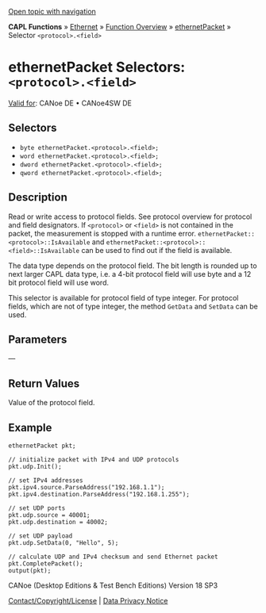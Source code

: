 [Open topic with navigation](../../../../../CANoeDEFamily.htm#Topics/CAPLFunctions/IP/Selectors/CAPLfunctionProtocolField.md)

**CAPL Functions** » [Ethernet](../CAPLEthernetStartPage.md) » [Function Overview](../CAPLfunctionsIPOverview.md) » [ethernetPacket](../Objects/CAPLfunctionEthernetPacket.md) » Selector `<protocol>.<field>`

# ethernetPacket Selectors: `<protocol>.<field>`

[Valid for](../../../Shared/FeatureAvailability.md):  CANoe DE • CANoe4SW DE

## Selectors

- `byte ethernetPacket.<protocol>.<field>;`
- `word ethernetPacket.<protocol>.<field>;`
- `dword ethernetPacket.<protocol>.<field>;`
- `qword ethernetPacket.<protocol>.<field>;`

## Description

Read or write access to protocol fields. See protocol overview for protocol and field designators. If `<protocol>` or `<field>` is not contained in the packet, the measurement is stopped with a runtime error. `ethernetPacket::<protocol>::IsAvailable` and `ethernetPacket::<protocol>::<field>::IsAvailable` can be used to find out if the field is available.

The data type depends on the protocol field. The bit length is rounded up to next larger CAPL data type, i.e. a 4-bit protocol field will use byte and a 12 bit protocol field will use word.

This selector is available for protocol field of type integer. For protocol fields, which are not of type integer, the method `GetData` and `SetData` can be used.

## Parameters

—

## Return Values

Value of the protocol field.

## Example

```plaintext
ethernetPacket pkt;

// initialize packet with IPv4 and UDP protocols
pkt.udp.Init();

// set IPv4 addresses
pkt.ipv4.source.ParseAddress("192.168.1.1");
pkt.ipv4.destination.ParseAddress("192.168.1.255");

// set UDP ports
pkt.udp.source = 40001;
pkt.udp.destination = 40002;

// set UDP payload
pkt.udp.SetData(0, "Hello", 5);

// calculate UDP and IPv4 checksum and send Ethernet packet
pkt.CompletePacket();
output(pkt);
```

CANoe (Desktop Editions & Test Bench Editions) Version 18 SP3

[Contact/Copyright/License](../../../Shared/ContactCopyrightLicense.md) | [Data Privacy Notice](https://www.vector.com/int/en/company/get-info/privacy-policy/)
